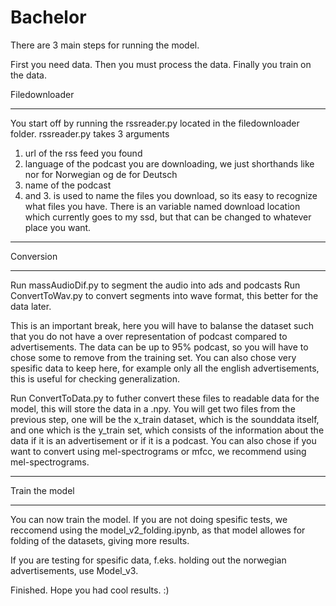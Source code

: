 # Bachelor

There are 3 main steps for running the model.

First you need data.
Then you must process the data.
Finally you train on the data.



Filedownloader
______________________________________________________________________________________________
You start off by running the rssreader.py located in the filedownloader folder.
rssreader.py takes 3 arguments
  1. url of the rss feed you found
  2. language of the podcast you are downloading, we just shorthands like nor for Norwegian og de for Deutsch
  3. name of the podcast
2. and 3. is used to name the files you download, so its easy to recognize what files you have.
There is an variable named download location which currently goes to my ssd, but that can be changed to whatever place you want.
_______________________________________________________________________________________________



Conversion
_______________________________________________________________________________________________
Run massAudioDif.py to segment the audio into ads and podcasts
Run ConvertToWav.py to convert segments into wave format, this better for the data later.

This is an important break, here you will have to balanse the dataset such that you do not have a over representation of podcast compared to advertisements.
The data can be up to 95% podcast, so you will have to chose some to remove from the training set.
You can also chose very spesific data to keep here, for example only all the english advertisements, this is useful for checking generalization.

Run ConvertToData.py to futher convert these files to readable data for the model, this will store the data in a .npy.
You will get two files from the previous step, one will be the x_train dataset, which is the sounddata itself, and one which is the y_train set,
which consists of the information about the data if it is an advertisement or if it is a podcast.
You can also chose if you want to convert using mel-spectrograms or mfcc, we recommend using mel-spectrograms.

_______________________________________________________________________________________________


Train the model
_______________________________________________________________________________________________
You can now train the model. If you are not doing spesific tests, we reccomend using the model_v2_folding.ipynb,
as that model allowes for folding of the datasets, giving more results.

If you are testing for spesific data, f.eks. holding out the norwegian advertisements, use Model_v3.

Finished. Hope you had cool results. :)
